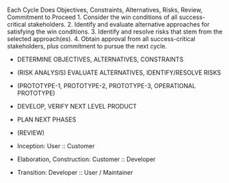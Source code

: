 Each Cycle Does Objectives, Constraints, Alternatives, Risks, Review, Commitment to Proceed
	1. Consider the win conditions of all success-critical stakeholders.
	2. Identify and evaluate alternative approaches for satisfying the win conditions.
	3. Identify and resolve risks that stem from the selected approach(es).
	4. Obtain approval from all success-critical stakeholders, plus commitment to pursue the next cycle.

  - DETERMINE OBJECTIVES, ALTERNATIVES, CONSTRAINTS
  - (RISK ANALYSIS) EVALUATE ALTERNATIVES, IDENTIFY/RESOLVE RISKS
  - (PROTOTYPE-1, PROTOTYPE-2, PROTOTYPE-3, OPERATIONAL PROTOTYPE)
  - DEVELOP, VERIFY NEXT LEVEL PRODUCT
  - PLAN NEXT PHASES
  - (REVIEW)

  - Inception: User :: Customer
  - Elaboration, Construction: Customer :: Developer
  - Transition: Developer :: User / Maintainer
